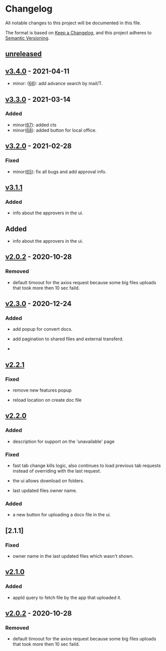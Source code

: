 # Changelog

All notable changes to this project will be documented in this file.

The format is based on [Keep a Changelog](https://keepachangelog.com/en/1.0.0/),
and this project adheres to [Semantic Versioning](https://semver.org/spec/v2.0.0.html).


## [unreleased]

## [v3.4.0] - 2021-04-11
- minor: ([66](https://github.com/meateam/api-gateway/pull/66)): add advance search by mail/T.

## [v3.3.0] - 2021-03-14

### Added
- minor([67](https://github.com/meateam/drive-ui/pull/67)): added cts 
- minor([68](https://github.com/meateam/drive-ui/pull/68)): added button for local office.

## [v3.2.0] - 2021-02-28

### Fixed

- minor([65](https://github.com/meateam/drive-ui/pull/65)): fix all bugs and add approval info.

## [v3.1.1]

### Added

- info about the approvers in the ui.

## Added

- info about the approvers in the ui.
## [v2.0.2] - 2020-10-28

### Removed

- default timoout for the axios request because some big files uploads that took more then 10 sec faild.
## [v2.3.0] - 2020-12-24

### Added

- add popup for convert docs.

- add pagination to shared files and external transferd.
- 
## [v2.2.1]

### Fixed

- remove new features popup

- reload location on create doc file

## [v2.2.0]

### Added 

- description for support on the 'unavailable' page

### Fixed

- fast tab change kills logic, also continues to load previous tab requests instead of overriding with the last request.

- the ui allows download on folders.

- last updated files owner name.

### Added 

- a new button for uploading a docx file in the ui.

## [2.1.1]

### Fixed

- owner name in the last updated files which wasn't shown.

## [v2.1.0]

### Added

- appId query to fetch file by the app that uploaded it.

## [v2.0.2] - 2020-10-28

### Removed

- default timoout for the axios request because some big files uploads that took more then 10 sec faild.

[unreleased]: https://github.com/meateam/api-gateway/compare/master...develop
[v3.4.0]: https://github.com/meateam/api-gateway/compare/v3.3.0...v3.4.0
[v3.3.0]: https://github.com/meateam/api-gateway/compare/v3.2.0...v3.3.0
[v3.2.0]: https://github.com/meateam/api-gateway/compare/v3.1.1...v3.2.0
[v3.1.1]: https://github.com/meateam/api-gateway/compare/v2.3.0...v3.1.1
[v2.3.0]: https://github.com/meateam/api-gateway/compare/v2.2.1...v2.3.0
[v2.2.1]: https://github.com/meateam/api-gateway/compare/v2.2.0...v2.2.1
[v2.2.0]: https://github.com/meateam/api-gateway/compare/v2.1.1...v2.2.0
[v2.1.1]: https://github.com/meateam/api-gateway/compare/v2.1.0...v2.1.1
[v2.1.0]: https://github.com/meateam/api-gateway/compare/v2.0.2...v2.1.0
[v2.0.2]: https://github.com/meateam/api-gateway/compare/develop...v2.0.2




